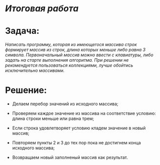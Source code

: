 # *Итоговая работа*

# **Задача:**

*Написать программу, которая из имеющегося массива строк формирует массив из строк, длина которых меньше либо равна 3 символа. Первоначальный массив можно ввести с клавиатуры, либо задать на старте выполнения алгоритма. При решении не рекомендуется пользоваться коллекциями, лучше обойтись исключительно массивами.*


# **Решение:**

* Делаем перебор значений из исходного массива;

* Проверяем каждое значение из массива на соответствие условию: длина строки меньше или равна трем;

* Если строка удовлетворяет условию кладем значение в новый массив;

* Повторяем пункты 2 и 3 до тех пор пока не достигнем конца исходного массива;

* Возвращаем новый заполненый массив как результат.



